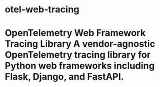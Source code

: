 # otel-web-tracing
# OpenTelemetry Web Framework Tracing Library  A **vendor-agnostic** OpenTelemetry tracing library for Python web frameworks including Flask, Django, and FastAPI.
